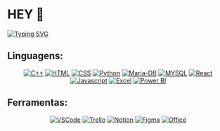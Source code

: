 # HEY  👋

[![Typing SVG](https://readme-typing-svg.herokuapp.com?font=Fira+Code&pause=1000&color=000000&width=435&lines=Ol%C3%A1%2C+este+%C3%A9+meu+espa%C3%A7o+no+Github+)](https://git.io/typing-svg)

## Linguagens:
<div align="center">
 
  
  [![C++](https://img.icons8.com/?size=50&id=TpULddJc4gTh&format=png&color=000000)]()
  [![HTML](https://img.icons8.com/?size=50&id=v8RpPQUwv0N8&format=png&color=000000)]()
  [![CSS](https://img.icons8.com/?size=50&id=7gdY5qNXaKC0&format=png&color=000000)]()
  [![Python](https://img.icons8.com/?size50&id=13441&format=png&color=000000)]()
  [![Maria-DB](https://img.icons8.com/?size=50&id=DakakaPez2uy&format=png&color=000000)]()
  [![MYSQL](https://img.icons8.com/?size=50&id=9nLaR5KFGjN0&format=png&color=000000)]()
  [![React](https://img.icons8.com/?size=50&id=123603&format=png&color=000000)]()
  [![Javascript](https://img.icons8.com/?size=50&id=108784&format=png&color=000000)]()
  [![Excel](https://img.icons8.com/?size=50&id=117561&format=png&color=000000)]()
  [![Power BI](https://img.icons8.com/?size=50&id=qYfwpsRXEcpc&format=png&color=000000)]()
</div>

## Ferramentas:
<div align="center">

[![VSCode](https://img.icons8.com/?size=50&id=9OGIyU8hrxW5&format=png&color=000000)]()
[![Trello](https://img.icons8.com/?size=50&id=21049&format=png&color=000000)]()
[![Notion](https://img.icons8.com/?size=50&id=nvtEH6DpqruC&format=png&color=000000)]()
[![Figma](https://img.icons8.com/?size=50&id=zfHRZ6i1Wg0U&format=png&color=000000)]()
[![Office](https://img.icons8.com/?size=50&id=37619&format=png&color=000000)]()

</div>

